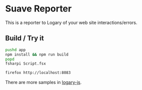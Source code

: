 # Suave Reporter

This is a reporter to Logary of your web site interactions/errors.

## Build / Try it

``` bash
pushd app
npm install && npm run build
popd
fsharpi Script.fsx

firefox http://localhost:8083
```

There are more samples in [logary-js](https://github.com/logary/logary-js/tree/master/examples).